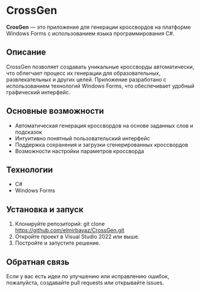 # CrossGen

**CrosGen** — это приложение для генерации кроссвордов на платформе Windows Forms с использованием языка программирования C#.

## Описание
CrossGen позволяет создавать уникальные кроссворды автоматически, что облегчает процесс их генерации для образовательных, развлекательных и других целей. Приложение разработано с использованием технологий Windows Forms, что обеспечивает удобный графический интерфейс.

## Основные возможности
- Автоматическая генерация кроссвордов на основе заданных слов и подсказок
- Интуитивно понятный пользовательский интерфейс
- Поддержка сохранения и загрузки сгенерированных кроссвордов
- Возможности настройки параметров кроссворда

## Технологии
- C#
- Windows Forms

## Установка и запуск
1. Клонируйте репозиторий: git clone https://github.com/elmirbayaz/CrossGen.git
2. Откройте проект в Visual Studio 2022 или выше.
3. Постройте и запустите решение.

## Обратная связь
Если у вас есть идеи по улучшению или исправлению ошибок, пожалуйста, создавайте pull requests или открывайте issues.


